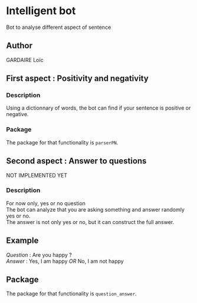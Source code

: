 # Intelligent bot
Bot to analyse different aspect of sentence

## Author
GARDAIRE Loïc

## First aspect : Positivity and negativity

### Description
Using a dictionnary of words, the bot can find if your sentence is positive or negative.

### Package
The package for that functionality is ``parserPN``.

## Second aspect : Answer to questions

NOT IMPLEMENTED YET

### Description
For now only, yes or no question  
The bot can analyze that you are asking something and answer randomly yes or no.  
The answer is not only yes or no, but it can construct the full answer.

## Example
*Question* : Are you happy ?  
*Answer* : Yes, I am happy *OR* No, I am not happy

## Package
The package for that functionality is ``question_answer``.